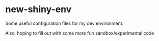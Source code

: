 # new-shiny-env
Some useful configuration files for my dev environment.

Also, hoping to fill out with some more fun sandbox/experimental code
